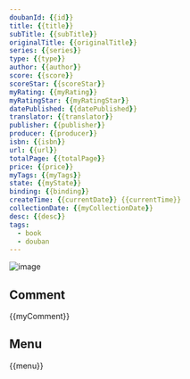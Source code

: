 ```yaml
---
doubanId: {{id}}
title: {{title}}
subTitle: {{subTitle}}
originalTitle: {{originalTitle}}
series: {{series}}
type: {{type}}
author: {{author}}
score: {{score}}
scoreStar: {{scoreStar}}
myRating: {{myRating}}
myRatingStar: {{myRatingStar}}
datePublished: {{datePublished}}
translator: {{translator}}
publisher: {{publisher}}
producer: {{producer}}
isbn: {{isbn}}
url: {{url}}
totalPage: {{totalPage}}
price: {{price}}
myTags: {{myTags}}
state: {{myState}}
binding: {{binding}}
createTime: {{currentDate}} {{currentTime}}
collectionDate: {{myCollectionDate}}
desc: {{desc}}
tags:
  - book
  - douban
---
```


![image]({{image}})

## Comment

{{myComment}}

## Menu
{{menu}}
